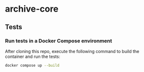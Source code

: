 # archive-core

## Tests

### Run tests in a Docker Compose environment

After cloning this repo, execute the following command to build the container and run the tests:

```bash
docker compose up --build
```
